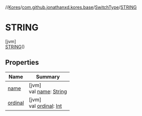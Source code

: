 //[Kores](../../../../index.md)/[com.github.jonathanxd.kores.base](../../index.md)/[SwitchType](../index.md)/[STRING](index.md)

# STRING

[jvm]\
[STRING](index.md)()

## Properties

| Name | Summary |
|---|---|
| [name](name.md) | [jvm]<br>val [name](name.md): [String](https://kotlinlang.org/api/latest/jvm/stdlib/kotlin/-string/index.html) |
| [ordinal](ordinal.md) | [jvm]<br>val [ordinal](ordinal.md): [Int](https://kotlinlang.org/api/latest/jvm/stdlib/kotlin/-int/index.html) |
